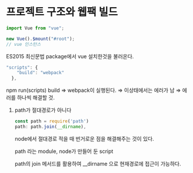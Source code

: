 # 프로젝트 구조와 웹팩 빌드

```jsx
import Vue from "vue";

new Vue().$mount("#root");
// vue 인스턴스
```

ES2015 최신문법 package에서 vue 설치한것을 불러온다.

```jsx
"scripts": {
    "build": "webpack"
  },
```

npm run(scripts) build ⇒ webpack이 실행된다. ⇒ 이상태에서는 에러가 남 ⇒ 에러를 하나씩 해결할 것.

1. path가 절대경로가 아니다

   ```jsx
   const path = require('path')
   path: path.join(__dirname),
   ```

   node에서 절대경로 적을 때 번거로운 점을 해결해주는 것이 있다.

   path 라는 module, node가 만들어 둔 script

   path의 join 메서드를 활용하여 \_\_dirname 으로 현재경로에 접근이 가능하다.

